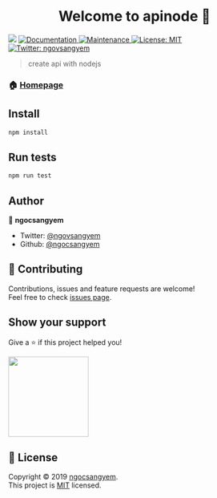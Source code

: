 <h1 align="center">Welcome to apinode 👋</h1>
<p>
  <img src="https://img.shields.io/badge/version-1.0.0-blue.svg?cacheSeconds=2592000" />
  <a href="https://github.com/ngocsangyem/APINode#readme">
    <img alt="Documentation" src="https://img.shields.io/badge/documentation-yes-brightgreen.svg" target="_blank" />
  </a>
  <a href="https://github.com/ngocsangyem/APINode/graphs/commit-activity">
    <img alt="Maintenance" src="https://img.shields.io/badge/Maintained%3F-yes-green.svg" target="_blank" />
  </a>
  <a href="https://github.com/ngocsangyem/APINode/blob/master/LICENSE">
    <img alt="License: MIT" src="https://img.shields.io/badge/License-MIT-yellow.svg" target="_blank" />
  </a>
  <a href="https://twitter.com/ngovsangyem">
    <img alt="Twitter: ngovsangyem" src="https://img.shields.io/twitter/follow/ngovsangyem.svg?style=social" target="_blank" />
  </a>
</p>

> create api with nodejs

### 🏠 [Homepage](https://github.com/ngocsangyem/APINode#readme)

## Install

```sh
npm install
```

## Run tests

```sh
npm run test
```

## Author

👤 **ngocsangyem**

-   Twitter: [@ngovsangyem](https://twitter.com/ngovsangyem)
-   Github: [@ngocsangyem](https://github.com/ngocsangyem)

## 🤝 Contributing

Contributions, issues and feature requests are welcome!<br />Feel free to check [issues page](https://github.com/ngocsangyem/APINode/issues).

## Show your support

Give a ⭐️ if this project helped you!

<a href="https://www.patreon.com/ngocsangyem">
  <img src="https://c5.patreon.com/external/logo/become_a_patron_button@2x.png" width="160">
</a>

## 📝 License

Copyright © 2019 [ngocsangyem](https://github.com/ngocsangyem).<br />
This project is [MIT](https://github.com/ngocsangyem/APINode/blob/master/LICENSE) licensed.
